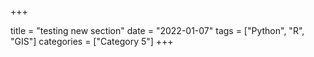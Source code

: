 +++

title = "testing new section"
date = "2022-01-07"
tags = ["Python", "R", "GIS"]
categories = ["Category 5"]
+++

